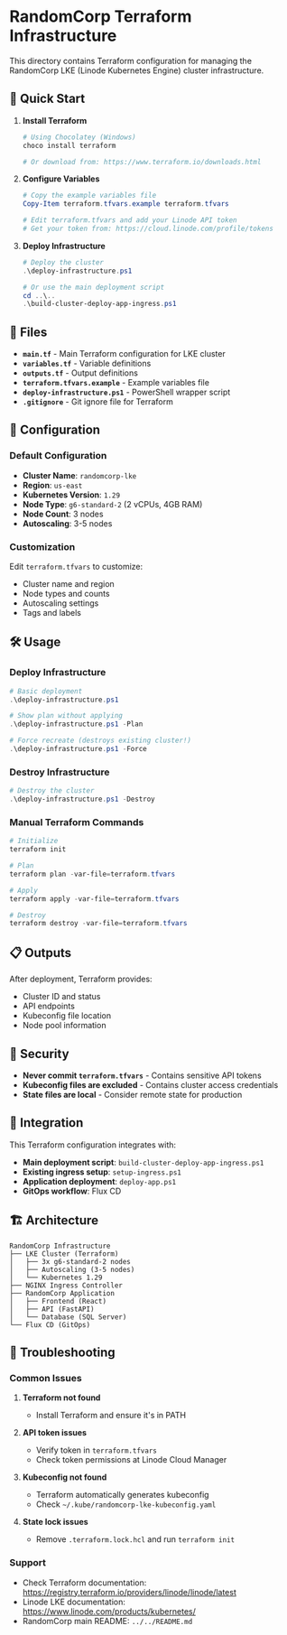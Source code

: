 # RandomCorp Terraform Infrastructure

This directory contains Terraform configuration for managing the RandomCorp LKE (Linode Kubernetes Engine) cluster infrastructure.

## 🚀 Quick Start

1. **Install Terraform**
   ```powershell
   # Using Chocolatey (Windows)
   choco install terraform
   
   # Or download from: https://www.terraform.io/downloads.html
   ```

2. **Configure Variables**
   ```powershell
   # Copy the example variables file
   Copy-Item terraform.tfvars.example terraform.tfvars
   
   # Edit terraform.tfvars and add your Linode API token
   # Get your token from: https://cloud.linode.com/profile/tokens
   ```

3. **Deploy Infrastructure**
   ```powershell
   # Deploy the cluster
   .\deploy-infrastructure.ps1
   
   # Or use the main deployment script
   cd ..\..
   .\build-cluster-deploy-app-ingress.ps1
   ```

## 📁 Files

- **`main.tf`** - Main Terraform configuration for LKE cluster
- **`variables.tf`** - Variable definitions
- **`outputs.tf`** - Output definitions  
- **`terraform.tfvars.example`** - Example variables file
- **`deploy-infrastructure.ps1`** - PowerShell wrapper script
- **`.gitignore`** - Git ignore file for Terraform

## 🔧 Configuration

### Default Configuration
- **Cluster Name**: `randomcorp-lke`
- **Region**: `us-east`
- **Kubernetes Version**: `1.29`
- **Node Type**: `g6-standard-2` (2 vCPUs, 4GB RAM)
- **Node Count**: 3 nodes
- **Autoscaling**: 3-5 nodes

### Customization
Edit `terraform.tfvars` to customize:
- Cluster name and region
- Node types and counts
- Autoscaling settings
- Tags and labels

## 🛠️ Usage

### Deploy Infrastructure
```powershell
# Basic deployment
.\deploy-infrastructure.ps1

# Show plan without applying
.\deploy-infrastructure.ps1 -Plan

# Force recreate (destroys existing cluster!)
.\deploy-infrastructure.ps1 -Force
```

### Destroy Infrastructure
```powershell
# Destroy the cluster
.\deploy-infrastructure.ps1 -Destroy
```

### Manual Terraform Commands
```powershell
# Initialize
terraform init

# Plan
terraform plan -var-file=terraform.tfvars

# Apply
terraform apply -var-file=terraform.tfvars

# Destroy
terraform destroy -var-file=terraform.tfvars
```

## 📋 Outputs

After deployment, Terraform provides:
- Cluster ID and status
- API endpoints
- Kubeconfig file location
- Node pool information

## 🔐 Security

- **Never commit `terraform.tfvars`** - Contains sensitive API tokens
- **Kubeconfig files are excluded** - Contains cluster access credentials
- **State files are local** - Consider remote state for production

## 🔄 Integration

This Terraform configuration integrates with:
- **Main deployment script**: `build-cluster-deploy-app-ingress.ps1`
- **Existing ingress setup**: `setup-ingress.ps1`  
- **Application deployment**: `deploy-app.ps1`
- **GitOps workflow**: Flux CD

## 🏗️ Architecture

```
RandomCorp Infrastructure
├── LKE Cluster (Terraform)
│   ├── 3x g6-standard-2 nodes
│   ├── Autoscaling (3-5 nodes)
│   └── Kubernetes 1.29
├── NGINX Ingress Controller
├── RandomCorp Application
│   ├── Frontend (React)
│   ├── API (FastAPI)
│   └── Database (SQL Server)
└── Flux CD (GitOps)
```

## 🔧 Troubleshooting

### Common Issues

1. **Terraform not found**
   - Install Terraform and ensure it's in PATH

2. **API token issues**
   - Verify token in `terraform.tfvars`
   - Check token permissions at Linode Cloud Manager

3. **Kubeconfig not found**
   - Terraform automatically generates kubeconfig
   - Check `~/.kube/randomcorp-lke-kubeconfig.yaml`

4. **State lock issues**
   - Remove `.terraform.lock.hcl` and run `terraform init`

### Support

- Check Terraform documentation: https://registry.terraform.io/providers/linode/linode/latest
- Linode LKE documentation: https://www.linode.com/products/kubernetes/
- RandomCorp main README: `../../README.md`
